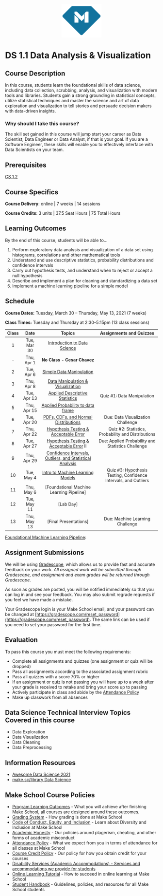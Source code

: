 <p align="center">
  <a href="https://www.makeschool.com">
      <img alt="Make School Logo" src="./Web/logo-icononly.svg" height="110">
  </a>
</p>

# DS 1.1 Data Analysis & Visualization


## Course Description

In this course, students learn the foundational skills of data science, including data collection, scrubbing, analysis, and visualization with modern tools and libraries. Students gain a strong grounding in statistical concepts, utilize statistical techniques and master the science and art of data exploration and visualization to tell stories and persuade decision makers with data-driven insights.


### Why should I take this course?

The skill set gained in this course will jump start your career as Data Scientist, Data Engineer or Data Analyst, if that is your goal. If you are a Software Engineer, these skills will enable you to effectively interface with Data Scientists on your team.


## Prerequisites

[CS 1.2](https://github.com/Make-School-Courses/CS-1.2-How-Data-Structures-Work)


## Course Specifics

**Course Delivery**: online | 7 weeks | 14 sessions

**Course Credits**: 3 units | 37.5 Seat Hours | 75 Total Hours


## Learning Outcomes

By the end of this course, students will be able to...

1. Perform exploratory data analysis and visualization of a data set using histograms, correlations and other mathematical tools
1. Understand and use descriptive statistics, probability distributions and confidence intervals
1. Carry out hypothesis tests, and understand when to reject or accept a null hypothesis
1. Describe and implement a plan for cleaning and standardizing a data set
1. Implement a machine learning pipeline for a simple model


## Schedule

**Course Dates:** Tuesday, March 30 – Thursday, May 13, 2021 (7 weeks)

**Class Times:** Tuesday and Thursday at 2:30–5:15pm (13 class sessions)
<!-- tabs:start -->
<!-- omit in toc -->
| Class |          Date          |                 Topics                  |Assignments and Quizzes|
|:-----:|:----------------------:|:---------------------------------------:|:---------------------------------------:|
|  1 |  Tue, Mar 30                | [Introduction to Data Science]        |                                         |
|  - |  Thu, Apr 1                 | **No Class - Cesar Chavez**           |                                         |
|  2 |  Tue, Apr 6                 | [Simple Data Manipulation]            |                                         |
|  3 |  Thu, Apr 8                 | [Data Manipulation & Visualization]   |                                         |
|  4 |  Tue, Apr 13                | [Applied Descriptive Statistics]      | Quiz #1: Data Manipulation               |
|  5 |  Thu, Apr 15                | [Applied Probability to data frame]   |                                         |
|  6 |  Tue, Apr 20                | [PDFs, CDFs, and Normal Distributions]| Due: Data Visualization Challenge       |
|  7 |  Thu, Apr 22                | [Hypothesis Testing & Acceptable Error] | Quiz #2: Statistics, Probability and Distributions         |
|  8 |  Tue, Apr 27                | [Hypothesis Testing & Acceptable Error] II | Due: Applied Probability and Statistics Challenge       |
|  9 |  Thu, Apr 29                | [Confidence Intervals, Outliers, and Statistical Analysis] |                                         |
| 10 |  Tue, May 4                 | [Intro to Machine Learning Models] | Quiz #3: Hypothesis Testing, Confidence Intervals, and Outliers |
| 11 |  Thu, May 6                 | [Foundational Machine Learning Pipeline] |                                                           |
| 12 |  Tue, May 11                | [Lab Day]                              |                                                             |
| 13 |  Thu, May 13                | [Final Presentations]                  | Due: Machine Learning Challenge                             |
<!-- tabs:end -->

[Introduction to Data Science]: https://docs.google.com/presentation/d/1FJ__5bW3mOFzFhxWQWlmbngvpZKzmV1p3OKnAd8rzi0/edit#slide=id.gb79d10d7fe_0_207
[Simple Data Manipulation]: https://colab.research.google.com/drive/1_q_QyrudzFx9vN1zz88bbj2hrUmPWm4S#scrollTo=LDlS1-z-vvvZ
[Data Manipulation & Visualization]: https://colab.research.google.com/drive/1CoWWKCFONGr3qnozY4vzeZA1PFlPQ85-#scrollTo=SGWu6GoYeqpB
[How to Combine DataFrames]: Lessons/HowtoCombineDataFrames.md
[Applied Descriptive Statistics]: https://colab.research.google.com/drive/1bs0PetwVS-mufkV8Z8BjMS8kuRB-62Qx#scrollTo=axOCXi2mfNpj
[Applied Probability to data frame]: https://colab.research.google.com/drive/1M5NWA82Cu5rsh4dui4t984w2I2I3_iOL
[PDFs, CDFs, and Normal Distributions]: https://colab.research.google.com/drive/14nfxdp5cV-LSUqlV-1BQNlVUL9M1H_ff
[Hypothesis Testing & Acceptable Error]: https://colab.research.google.com/drive/1MmqDYm_M6rqBzMYjyuqwRcSVoVTwxozb
[Confidence Intervals & Outliers]: Lessons/ConfidenceIntervals.md
[Statistical Analysis]: Lessons/StatisticalAnalysis.md
[Time Series Data & Applications]: Lessons/TimeSeriesData.md
[Confidence Intervals, Outliers, and Statistical Analysis]: https://colab.research.google.com/drive/1uzeep-pMgz2U5Xo1TC4p_67aX57CJ1hO
[Intro to Machine Learning Models]: https://colab.research.google.com/drive/16qqtORg0v_efN39gThorXoy94tPPj346
[Foundational Machine Learning Pipeline](https://github.com/jcatanza/good_wines_bad_wines):


## Assignment Submissions

We will be using [Gradescope](https://www.gradescope.com/courses/255291), which allows us to provide fast and accurate feedback on your work. *All assigned work will be submitted through Gradescope, and assignment and exam grades will be returned through Gradescope.*

As soon as grades are posted, you will be notified immediately so that you can log in and see your feedback. You may also submit regrade requests if you feel we have made a mistake.

Your Gradescope login is your Make School email, and your password can be changed at [https://gradescope.com/reset_password](https://gradescope.com/reset_password). The same link can be used if you need to set your password for the first time.


## Evaluation

To pass this course you must meet the following requirements:

- Complete all assignments and quizzes (one assignment or quiz will be dropped)
- Pass all assignments according to the associated assignment rubric
- Pass all quizzes with a score 70% or higher
- If an assignment or quiz is not passing you will have up to a week after your grade is received to retake and bring your score up to passing
- Actively participate in class and abide by the [Attendance Policy](https://make.sc/attendance-policy)
- Make up classwork from all absences


## Data Science Technical Interview Topics Covered in this course

- Data Exploration
- Data Visualization
- Data Cleaning
- Data Preprocessing


##  Information Resources

- [Awesome Data Science 2021](https://docs.google.com/document/d/1vGG0Q5t_aVZ6VaSUfDnfnZXlqajFU5Ji-TXAIgpYJT8/edit?usp=sharing)
- [make.sc/library Data Science](https://docs.google.com/document/d/1rHqwZzGi88VJTB1IynMHgTrFzjN2GpIXS8cyOVwnTcQ/preview#heading=h.j1vy4ijmo8w1)


## Make School Course Policies

- [Program Learning Outcomes](https://make.sc/program-learning-outcomes) - What you will achieve after finishing Make School, all courses are designed around these outcomes.
- [Grading System](https://make.sc/grading-system) - How grading is done at Make School
- [Code of Conduct, Equity, and Inclusion](https://make.sc/code-of-conduct) - Learn about Diversity and Inclusion at Make School
- [Academic Honesty](https://make.sc/academic-honesty-policy) - Our policies around plagerism, cheating, and other forms of academic misconduct
- [Attendance Policy](https://make.sc/attendance-policy) - What we expect from you in terms of attendance for all classes at Make School
- [Course Credit Policy](https://make.sc/course-credit-policy) - Our policy for how you obtain credit for your courses
- [Disability Services (Academic Accommodations) - Services and accommodations we provide for students](https://make.sc/disability-services)
- [Online Learning Tutorial](https://make.sc/online-learning-tutorial) - How to succeed in online learning at Make School
- [Student Handbook](https://make.sc/student-handbook) - Guidelines, policies, and resources for all Make School students
